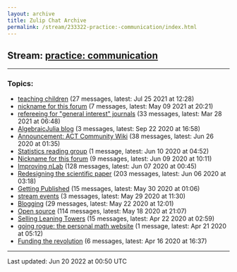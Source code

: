 ```yaml
---
layout: archive
title: Zulip Chat Archive
permalink: /stream/233322-practice:-communication/index.html
---
```


## Stream: [practice: communication](https://mattecapu.github.io/ct-zulip-archive/stream/233322-practice:-communication/index.html)
---

### Topics:

* [teaching children](topic/topic_teaching.20children.html) (27 messages, latest: Jul 25 2021 at 12:28)
* [nickname for this forum](topic/topic_nickname.20for.20this.20forum.html) (7 messages, latest: May 09 2021 at 20:21)
* [refereeing for "general interest" journals](topic/topic_refereeing.20for.20.22general.20interest.22.20journals.html) (33 messages, latest: Mar 28 2021 at 06:48)
* [AlgebraicJulia blog](topic/topic_AlgebraicJulia.20blog.html) (3 messages, latest: Sep 22 2020 at 16:58)
* [Announcement:  ACT Community Wiki](topic/topic_Announcement.3A.20.20ACT.20Community.20Wiki.html) (38 messages, latest: Jun 26 2020 at 01:35)
* [Statistics reading group](topic/topic_Statistics.20reading.20group.html) (1 message, latest: Jun 10 2020 at 04:52)
* [Nickname for this forum](topic/topic_Nickname.20for.20this.20forum.html) (9 messages, latest: Jun 09 2020 at 10:11)
* [Improving nLab](topic/topic_Improving.20nLab.html) (128 messages, latest: Jun 07 2020 at 00:45)
* [Redesigning the scientific paper](topic/topic_Redesigning.20the.20scientific.20paper.html) (203 messages, latest: Jun 06 2020 at 03:18)
* [Getting Published](topic/topic_Getting.20Published.html) (15 messages, latest: May 30 2020 at 01:06)
* [stream events](topic/topic_stream.20events.html) (3 messages, latest: May 29 2020 at 11:30)
* [Blogging](topic/topic_Blogging.html) (29 messages, latest: May 22 2020 at 12:01)
* [Open source](topic/topic_Open.20source.html) (114 messages, latest: May 18 2020 at 21:07)
* [Selling Leaning Towers](topic/topic_Selling.20Leaning.20Towers.html) (15 messages, latest: Apr 22 2020 at 02:59)
* [going rogue: the personal math website](topic/topic_going.20rogue.3A.20the.20personal.20math.20website.html) (1 message, latest: Apr 21 2020 at 05:12)
* [Funding the revolution](topic/topic_Funding.20the.20revolution.html) (6 messages, latest: Apr 16 2020 at 16:37)

<hr><p>Last updated: Jun 20 2022 at 00:50 UTC</p>